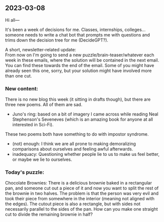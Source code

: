 ## 2023-03-08

Hi all—

It's been a week of decisions for me. Classes, internships, colleges... someone needs to write a chat bot that prompts me with questions and trims down the decision tree for me (DecideGPT?). 

A short, newsletter-related update:  
From now on I'm going to send a new puzzle/brain-teaser/whatever each week in these emails, where the solution will be contained in the next email. You can find these towards the end of the email. Some of you might have already seen this one, sorry, but your solution might have involved more than one cut. 

### **New content:**
There is no new blog this week (it sitting in drafts though), but there are three new poems. All of them are sad. 

- Juno's ring: based on a bit of imagery I came across while reading Neal Stephenson's Seveneves (which is an amazing book for anyone at all interested in Sci-Fi). 

These two poems both have something to do with impostor syndrome.
- (not) enough: I think we are all prone to making demoralizing comparisons about ourselves and feeling awful afterwards. 
- inadequacy: Questioning whether people lie to us to make us feel better, or maybe we lie to ourselves.

### **Today's puzzle:**
Chocolate Brownies: There is a delicious brownie baked in a rectangular pan, and someone cut out a piece of it and now you want to split the rest of the brownie in two halves. The problem is that the person was very evil and took their piece from somewhere in the interior (meaning not aligned with the edges). The cutout piece is also a rectangle, but with sides not necessarily parallel to the sides of the pan. How can you make one straight cut to divide the remaining brownie in half?

